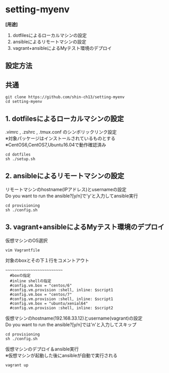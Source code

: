 # setting-myenv
**[用途]**
1. dotfilesによるローカルマシンの設定
2. ansibleによるリモートマシンの設定
3. vagrant+ansibleによるMyテスト環境のデプロイ

## 設定方法

## 共通

```
git clone https://github.com/shin-ch13/setting-myenv
cd setting-myenv
```

## 1. dotfilesによるローカルマシンの設定

.vimrc , .zshrc , .tmux.conf のシンボリックリンク設定  
※対象パッケージはインストールされているものとする　　  
※CentOS6,CentOS7,Ubuntu16.04で動作確認済み　　 

```
cd dotfiles
sh ./setup.sh
```

## 2. ansibleによるリモートマシンの設定

リモートマシンのhostname(IPアドレス)とusernameの設定  
Do you want to run the ansible?[y/n]で'y'と入力してansible実行　　 

```
cd provisioning
sh ./config.sh
```

## 3. vagrant+ansibleによるMyテスト環境のデプロイ

仮想マシンのOS選択　　 

```
vim Vagrantfile
```

対象のboxとその下１行をコメントアウト　　 

```Vagrantfile
~~~~~~~~~~~~~~~~~~~~~~~~~
  #boxの指定
  #inline shellの指定
  #config.vm.box = "centos/6"
  #config.vm.provision :shell, inline: $script1
  #config.vm.box = "centos/7"
  #config.vm.provision :shell, inline: $script1
  #config.vm.box = "ubuntu/xenial64"
  #config.vm.provision :shell, inline: $script2
```

仮想マシンのhostname(192.168.33.12)とusername(vagrant)の設定  
Do you want to run the ansible?[y/n]では'n'と入力してスキップ  

```
cd provisioning
sh ./config.sh
```

仮想マシンのデプロイ＆ansible実行  
※仮想マシンが起動した後にansibleが自動で実行される  

```
vagrant up
```

